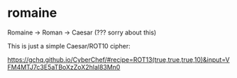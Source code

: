 # romaine

Romaine -> Roman -> Caesar (??? sorry about this)

This is just a simple Caesar/ROT10 cipher:

https://gchq.github.io/CyberChef/#recipe=ROT13(true,true,true,10)&input=VFM4MTJ7c3E5aTBoXzZoX2hlal83Mn0